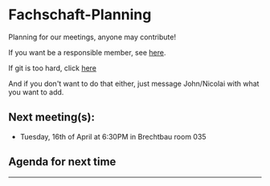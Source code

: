# Fachschaft-Planning

Planning for our meetings, anyone may contribute!

If you want be a responsible member,  see [here](contributing.md).

If git is too hard, click [here](https://github.com/fs-linguistics/Fachschaft-Planning/issues/new/choose) 

And if you don't want to do that either, just message John/Nicolai with what you want to add. 

## Next meeting(s):

- Tuesday, 16th of April at 6:30PM in Brechtbau room 035

## Agenda for next time
---

